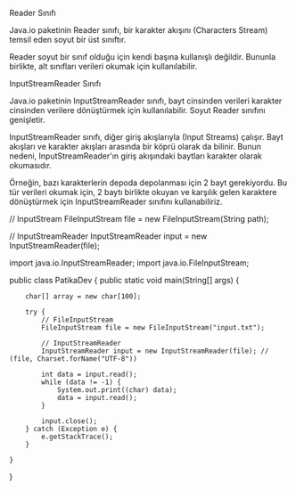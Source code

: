 Reader Sınıfı


Java.io paketinin Reader sınıfı, bir karakter akışını (Characters Stream) temsil eden soyut bir üst sınıftır.

Reader soyut bir sınıf olduğu için kendi başına kullanışlı değildir. Bununla birlikte, alt sınıfları verileri okumak için kullanılabilir.



InputStreamReader Sınıfı


Java.io paketinin InputStreamReader sınıfı, bayt cinsinden verileri karakter cinsinden verilere dönüştürmek için kullanılabilir. Soyut Reader sınıfını genişletir.



InputStreamReader sınıfı, diğer giriş akışlarıyla (Input Streams) çalışır. Bayt akışları ve karakter akışları arasında bir köprü olarak da bilinir. Bunun nedeni, InputStreamReader'ın giriş akışındaki baytları karakter olarak okumasıdır.



Örneğin, bazı karakterlerin depoda depolanması için 2 bayt gerekiyordu. Bu tür verileri okumak için, 2 baytı birlikte okuyan ve karşılık gelen karaktere dönüştürmek için InputStreamReader sınıfını kullanabiliriz.



// InputStream
FileInputStream file = new FileInputStream(String path);

// InputStreamReader
InputStreamReader input = new InputStreamReader(file);


import java.io.InputStreamReader;
import java.io.FileInputStream;

public class PatikaDev {
public static void main(String[] args) {

        char[] array = new char[100];

        try {
            // FileInputStream
            FileInputStream file = new FileInputStream("input.txt");

            // InputStreamReader
            InputStreamReader input = new InputStreamReader(file); // (file, Charset.forName("UTF-8"))

            int data = input.read();
            while (data != -1) {
                System.out.print((char) data);
                data = input.read();
            }
            
            input.close();
        } catch (Exception e) {
            e.getStackTrace();
        }

    }
}